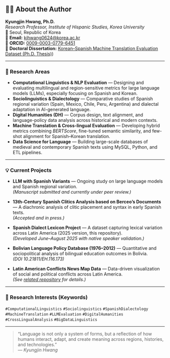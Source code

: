## 👩‍🔬 About the Author

**Kyungjin Hwang, Ph.D.**  
*Research Professor, Institute of Hispanic Studies, Korea University*  
📍 Seoul, Republic of Korea  
📧 **Email:** kjhwang0624@korea.ac.kr  
🔗 **ORCID:** [0009-0003-0779-6451](https://orcid.org/0009-0003-0779-6451)  
🔗 **Doctoral Dissertation:** [Korean–Spanish Machine Translation Evaluation Dataset (Ph.D. Thesis)](https://dcollection.korea.ac.kr/public_resource/pdf/000000288099_20251027163213.pdf))  

---

### 🧭 Research Areas
- **Computational Linguistics & NLP Evaluation** — Designing and evaluating multilingual and region-sensitive metrics for large language models (LLMs), especially focusing on Spanish and Korean.  
- **Sociolinguistics & Dialectology** — Comparative studies of Spanish regional variation (Spain, Mexico, Chile, Peru, Argentina) and dialectal adaptation in AI-generated language.  
- **Digital Humanities (DH)** — Corpus design, text alignment, and language-policy data analysis across historical and modern contexts.  
- **Machine Translation & Cross-lingual Evaluation** — Developing hybrid metrics combining *BERTScore*, fine-tuned semantic similarity, and few-shot alignment for Spanish–Korean translation.  
- **Data Science for Language** — Building large-scale databases of medieval and contemporary Spanish texts using MySQL, Python, and ETL pipelines.  

---

### 💡 Current Projects

- **LLM with Spanish Variants** — Ongoing study on large language models and Spanish regional variation.  
  *(Manuscript submitted and currently under peer review.)*

- **13th-Century Spanish Clitics Analysis based on Berceo’s Documents** — A diachronic analysis of clitic placement and syntax in early Spanish texts.  
  *(Accepted and in press.)*

- **Spanish Dialect Lexicon Project** — A dataset capturing lexical variation across Latin America (2025 version, this repository).  
  *(Developed June–August 2025 with native speaker validation.)*

- **Bolivian Language Policy Database (1976–2012)** — Quantitative and sociopolitical analysis of bilingual education outcomes in Bolivia.  
  *(DOI 10.21811/EH.116.173)*

- **Latin American Conflicts News Map Data** — Data-driven visualization of social and political conflicts across Latin America.  
  *(See [related repository](https://github.com/Kyungjin-Hwang/latin-news-conflicts-map) for details.)*

---

### 🧠 Research Interests (Keywords)
`#ComputationalLinguistics` `#Sociolinguistics` `#SpanishDialectology`  
`#MachineTranslation` `#LLMEvaluation` `#DigitalHumanities`  
`#CrossLingualAnalysis` `#BigDataLinguistics`  

---

> “Language is not only a system of forms, but a reflection of how humans interact, adapt, and create meaning across regions, histories, and technologies.”  
> — *Kyungjin Hwang*
